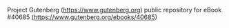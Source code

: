 Project Gutenberg (https://www.gutenberg.org) public repository for eBook #40685 (https://www.gutenberg.org/ebooks/40685)

